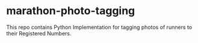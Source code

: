 # marathon-photo-tagging
This repo contains Python Implementation for tagging photos of runners to their Registered Numbers.
